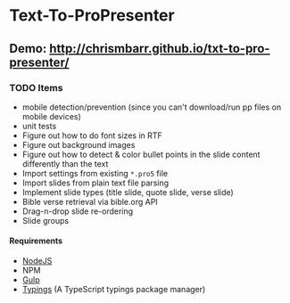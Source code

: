 # Text-To-ProPresenter

## Demo: http://chrismbarr.github.io/txt-to-pro-presenter/

### TODO Items

 * mobile detection/prevention (since you can't download/run pp files on mobile devices)
 * unit tests
 * Figure out how to do font sizes in RTF
 * Figure out background images
 * Figure out how to detect & color bullet points in the slide content differently than the text
 * Import settings from existing `*.pro5` file
 * Import slides from plain text file parsing
 * Implement slide types (title slide, quote slide, verse slide)
 * Bible verse retrieval via bible.org API
 * Drag-n-drop slide re-ordering
 * Slide groups

#### Requirements

* [NodeJS](https://nodejs.org/en/)
* NPM
* [Gulp](http://gulpjs.com/)
* [Typings](https://github.com/typings/typings) (A TypeScript typings package manager)
